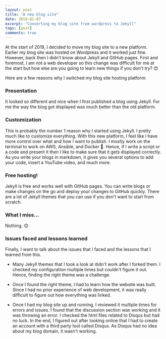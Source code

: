 ```yaml
---
layout: post
title: "A new blog site"
date: 2019-01-07
excerpt: "Converting my blog site from wordpress to Jekyll"
tags: [post]
comments: true
---
```


At the start of 2019, I decided to move my blog site to a new platform. Earlier my blog site was hosted on Wordpress and it worked just fine. However, back then I didn't know about Jekyll and GitHub pages. First and foremost, I am not a web developer so this change was difficult for me at the start but how else are you going to learn new things if you don't try? 😊

Here are a few reasons why I switched my blog site hosting platform:

### Presentation

It looked so different and nice when I first published a blog using Jekyll. For me the way the blog got displayed was much better than the old platform. 

### Customization

This is probably the number 1 reason why I started using Jekyll. I pretty much like to customize everything. With this new platform, I feel like I have more control over what and how I want to publish. I mostly work on the terminal to work on AWS, Ansible, and Docker 🐳. Hence, if I write a script or a code and present it then I like to make sure that it gets displayed correctly. As you write your blogs in markdown, it gives you several options to add your code, insert a YouTube video, and much more.

### Free hosting!

Jekyll is free and works well with GitHub pages. You can write blogs or make changes on the go and deploy your changes to GitHub quickly. There are a lot of Jekyll themes that you can use if you don't want to start from scratch. 

### What I miss...

Nothing. 😊

### Issues faced and lessons learned

Finally, I want to talk about the issues that I faced and the lessons that I learned from this.

- Many Jekyll themes that I took a look at didn't work after I forked them. I checked my configuration multiple times but couldn't figure it out. Hence, finding the right theme was a challenge. 

- Once I found the right theme, I had to learn how the website was built. Since I had no prior experience of web development, it was really difficult to figure out how everything was linked.

- Once I had my blog site up and running, I reviewed it multiple times for errors and issues. I found that the discussion section was working and it was throwing an error. I checked the html files related to Disqus but had no luck. In the end, I figured out after looking online that I had to create an account with a third party tool called Disqus. As Disqus had no idea about my blog domain, it wasn't working. 
